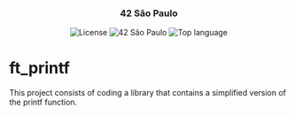 <h3 align="center">42 São Paulo</h3>
<div align="center">

![License](https://img.shields.io/github/license/thiago-neves/libft)
![42 São Paulo](https://img.shields.io/badge/42-SP-1E2952?color=white)
![Top language](https://img.shields.io/github/languages/top/librity/ft_libft?color=007FFF)

</div>

# ft_printf
This project consists of coding a library that contains a simplified version of the printf function.

# 
